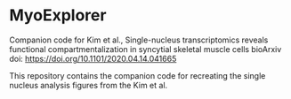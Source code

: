 # MyoExplorer
Companion code for Kim et al., Single-nucleus transcriptomics reveals functional compartmentalization in syncytial skeletal muscle cells
bioArxiv doi: https://doi.org/10.1101/2020.04.14.041665

This repository contains the companion code for recreating the single nucleus analysis figures from the Kim et al.
